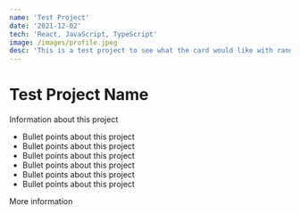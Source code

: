 ```yaml
---
name: 'Test Project'
date: '2021-12-02'
tech: 'React, JavaScript, TypeScript'
image: /images/profile.jpeg
desc: 'This is a test project to see what the card would like with random text'
---
```


# Test Project Name

Information about this project

* Bullet points about this project
* Bullet points about this project
* Bullet points about this project
* Bullet points about this project
* Bullet points about this project
* Bullet points about this project


More information